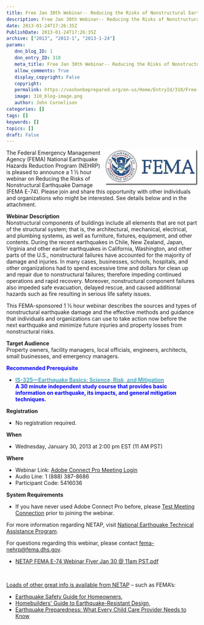 ```yaml
---
title: Free Jan 30th Webinar-- Reducing the Risks of Nonstructural Earthquake Damage (FEMA E-74)
description: Free Jan 30th Webinar-- Reducing the Risks of Nonstructural Earthquake Damage (FEMA E-74)
date: 2013-01-24T17:26:35Z
PublishDate: 2013-01-24T17:26:35Z
archive: ["2013", "2013-1", "2013-1-24"]
params:
   dnn_blog_ID: 1
   dnn_entry_ID: 310
   meta_title: Free Jan 30th Webinar-- Reducing the Risks of Nonstructural Earthquake Damage (FEMA E-74)
   allow_comments: True
   display_copyright: False
   copyright: 
   permalink: https://vashonbeprepared.org/en-us/Home/EntryId/310/Free-Jan-30th-Webinar-Reducing-the-Risks-of-Nonstructural-Earthquake-Damage-FEMA-E-74
   image: 310_blog-image.png
   author: John Cornelison
categories: []
tags: []
keywords: []
topics: []
draft: False
---
```


<p><a href="/images/dnnBlog/1/310/Windows-Live-Writer-d6b2e04ebc2d_823B-image_2.png"><img style="background-image: none; border-bottom: 0px; border-left: 0px; margin: 0px 0px 5px 5px; padding-left: 0px; padding-right: 0px; display: inline; float: right; border-top: 0px; border-right: 0px; padding-top: 0px" title="image" border="0" alt="image" align="right" src="/images/dnnBlog/1/310/Windows-Live-Writer-d6b2e04ebc2d_823B-image_thumb.png" width="244" height="94" /></a>The Federal Emergency Management Agency (FEMA) National Earthquake Hazards Reduction Program (NEHRP) is pleased to announce a 1 ½ hour webinar on Reducing the Risks of Nonstructural Earthquake Damage (FEMA E-74). Please join and share this opportunity with other individuals and organizations who might be interested. See details below and in the attachment.</p>  <p><strong>Webinar Description</strong>    <br />Nonstructural components of buildings include all elements that are not part of the structural system; that is, the architectural, mechanical, electrical, and plumbing systems, as well as furniture, fixtures, equipment, and other contents. During the recent earthquakes in Chile, New Zealand, Japan, Virginia and other earlier earthquakes in California, Washington, and other parts of the U.S., nonstructural failures have accounted for the majority of damage and injuries. In many cases, businesses, schools, hospitals, and other organizations had to spend excessive time and dollars for clean up and repair due to nonstructural failures; therefore impeding continued operations and rapid recovery. Moreover, nonstructural component failures also impeded safe evacuation, delayed rescue, and caused additional hazards such as fire resulting in serious life safety issues.</p>  <p>This FEMA-sponsored 1 ½ hour webinar describes the sources and types of nonstructural earthquake damage and the effective methods and guidance that individuals and organizations can use to take action now before the next earthquake and minimize future injuries and property losses from nonstructural risks.</p>  <p><strong>Target Audience</strong><b>     <br /></b>Property owners, facility managers, local officials, engineers, architects, small businesses, and emergency managers.</p>  <p><strong><font color="#0000ff">Recommended Prerequisite</font></strong></p>  <ul>   <li><a href="http://links.govdelivery.com:80/track?type=click&amp;enid=ZWFzPTEmbWFpbGluZ2lkPTIwMTMwMTI0LjE0Nzc2NjYxJm1lc3NhZ2VpZD1NREItUFJELUJVTC0yMDEzMDEyNC4xNDc3NjY2MSZkYXRhYmFzZWlkPTEwMDEmc2VyaWFsPTE3MDIwNzkxJmVtYWlsaWQ9ZmVtYS1taXRpZ2F0aW9uQHZhc2hvbmRlc2lnbi5jb20mdXNlcmlkPWZlbWEtbWl0aWdhdGlvbkB2YXNob25kZXNpZ24uY29tJmZsPSZleHRyYT1NdWx0aXZhcmlhdGVJZD0mJiY=&amp;&amp;&amp;100&amp;&amp;&amp;http://training.fema.gov/EMIWeb/IS/is325.asp"><strong><font style="background-color: #ffff00"></font></strong></a><a href="http://links.govdelivery.com:80/track?type=click&amp;enid=ZWFzPTEmbWFpbGluZ2lkPTIwMTMwMTI0LjE0Nzc2NjYxJm1lc3NhZ2VpZD1NREItUFJELUJVTC0yMDEzMDEyNC4xNDc3NjY2MSZkYXRhYmFzZWlkPTEwMDEmc2VyaWFsPTE3MDIwNzkxJmVtYWlsaWQ9ZmVtYS1taXRpZ2F0aW9uQHZhc2hvbmRlc2lnbi5jb20mdXNlcmlkPWZlbWEtbWl0aWdhdGlvbkB2YXNob25kZXNpZ24uY29tJmZsPSZleHRyYT1NdWx0aXZhcmlhdGVJZD0mJiY=&amp;&amp;&amp;100&amp;&amp;&amp;http://training.fema.gov/EMIWeb/IS/is325.asp"><strong><font color="#4bacc6">IS-325—Earthquake Basics: Science, Risk, and Mitigation</font></strong></a>      <br /><strong><font color="#0000ff">A 30 minute independent study course that provides basic information on earthquake, its impacts, and general mitigation techniques.</font></strong></li> </ul>  <p><strong>Registration</strong></p>  <ul>   <li>No registration required.</li> </ul>  <p><strong>When</strong></p>  <ul>   <li>Wednesday, January 30, 2013 at 2:00 pm EST (11 AM PST)</li> </ul>  <p><strong>Where</strong></p>  <ul>   <li>Webinar Link: <a href="http://links.govdelivery.com:80/track?type=click&amp;enid=ZWFzPTEmbWFpbGluZ2lkPTIwMTMwMTI0LjE0Nzc2NjYxJm1lc3NhZ2VpZD1NREItUFJELUJVTC0yMDEzMDEyNC4xNDc3NjY2MSZkYXRhYmFzZWlkPTEwMDEmc2VyaWFsPTE3MDIwNzkxJmVtYWlsaWQ9ZmVtYS1taXRpZ2F0aW9uQHZhc2hvbmRlc2lnbi5jb20mdXNlcmlkPWZlbWEtbWl0aWdhdGlvbkB2YXNob25kZXNpZ24uY29tJmZsPSZleHRyYT1NdWx0aXZhcmlhdGVJZD0mJiY=&amp;&amp;&amp;101&amp;&amp;&amp;https://fema.connectsolutions.com/nehrp-webinar/">Adobe Connect Pro Meeting Login</a></li>    <li>Audio Line: 1 (888) 387-8686</li>    <li>Participant Code: 5416036</li> </ul>  <p><strong>System Requirements</strong></p>  <ul>   <li>If you have never used Adobe Connect Pro before, please <a href="http://links.govdelivery.com:80/track?type=click&amp;enid=ZWFzPTEmbWFpbGluZ2lkPTIwMTMwMTI0LjE0Nzc2NjYxJm1lc3NhZ2VpZD1NREItUFJELUJVTC0yMDEzMDEyNC4xNDc3NjY2MSZkYXRhYmFzZWlkPTEwMDEmc2VyaWFsPTE3MDIwNzkxJmVtYWlsaWQ9ZmVtYS1taXRpZ2F0aW9uQHZhc2hvbmRlc2lnbi5jb20mdXNlcmlkPWZlbWEtbWl0aWdhdGlvbkB2YXNob25kZXNpZ24uY29tJmZsPSZleHRyYT1NdWx0aXZhcmlhdGVJZD0mJiY=&amp;&amp;&amp;102&amp;&amp;&amp;https://fema.connectsolutions.com/common/help/en/support/meeting_test.htm">Test Meeting Connection</a> prior to joining the webinar.</li> </ul>  <p>For more information regarding NETAP, visit <a href="http://links.govdelivery.com:80/track?type=click&amp;enid=ZWFzPTEmbWFpbGluZ2lkPTIwMTMwMTI0LjE0Nzc2NjYxJm1lc3NhZ2VpZD1NREItUFJELUJVTC0yMDEzMDEyNC4xNDc3NjY2MSZkYXRhYmFzZWlkPTEwMDEmc2VyaWFsPTE3MDIwNzkxJmVtYWlsaWQ9ZmVtYS1taXRpZ2F0aW9uQHZhc2hvbmRlc2lnbi5jb20mdXNlcmlkPWZlbWEtbWl0aWdhdGlvbkB2YXNob25kZXNpZ24uY29tJmZsPSZleHRyYT1NdWx0aXZhcmlhdGVJZD0mJiY=&amp;&amp;&amp;103&amp;&amp;&amp;http://www.fema.gov/national-earthquake-hazards-reduction-program/national-earthquake-technical-assistance-program">National Earthquake Technical Assistance Program</a>.</p>  <p>For questions regarding this webinar, please contact <a href="mailto:fema-nehrp@fema.dhs.gov?subject=FEMA%20E-74%20Webinar">fema-nehrp@fema.dhs.gov</a>.</p>  <ul>   <li><a href="http://links.govdelivery.com:80/track?type=click&amp;enid=ZWFzPTEmbWFpbGluZ2lkPTIwMTMwMTI0LjE0Nzc2NjYxJm1lc3NhZ2VpZD1NREItUFJELUJVTC0yMDEzMDEyNC4xNDc3NjY2MSZkYXRhYmFzZWlkPTEwMDEmc2VyaWFsPTE3MDIwNzkxJmVtYWlsaWQ9ZmVtYS1taXRpZ2F0aW9uQHZhc2hvbmRlc2lnbi5jb20mdXNlcmlkPWZlbWEtbWl0aWdhdGlvbkB2YXNob25kZXNpZ24uY29tJmZsPSZleHRyYT1NdWx0aXZhcmlhdGVJZD0mJiY=&amp;&amp;&amp;104&amp;&amp;&amp;http://content.govdelivery.com/attachments/USDHSFEMA/2013/01/23/file_attachments/186719/NETAP%2BFEMA%2BE-74%2BWebinar%2BFlyer%2BJan%2B30%2B%2540%2B2pm%2BEST.pdf">NETAP FEMA E-74 Webinar Flyer Jan 30 @ 11am PST.pdf</a></li> </ul>  <p>&#160;</p>  <p><a href="http://www.fema.gov/earthquake-publications/earthquake-publications-individuals-and-families" target="_blank">Loads of other great info is available from NETAP</a> – such as FEMA’s:</p>  <ul>   <li><a href="http://www.fema.gov/library/viewRecord.do?id=1449">Earthquake Safety Guide for Homeowners</a>,&#160; </li>    <li><a href="http://www.fema.gov/library/viewRecord.do?id=2103" target="_blank">Homebuilders' Guide to Earthquake-Resistant Design</a>, </li>    <li><a href="http://www.fema.gov/library/viewRecord.do?id=1520">Earthquake Preparedness: What Every Child Care Provider Needs to Know</a></li> </ul>
